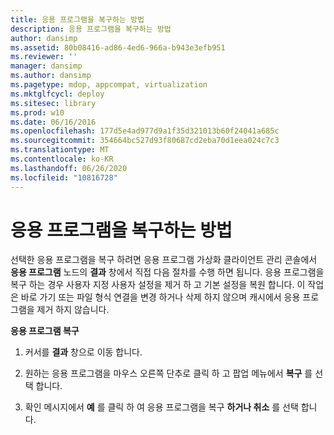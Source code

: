 ```yaml
---
title: 응용 프로그램을 복구하는 방법
description: 응용 프로그램을 복구하는 방법
author: dansimp
ms.assetid: 80b08416-ad86-4ed6-966a-b943e3efb951
ms.reviewer: ''
manager: dansimp
ms.author: dansimp
ms.pagetype: mdop, appcompat, virtualization
ms.mktglfcycl: deploy
ms.sitesec: library
ms.prod: w10
ms.date: 06/16/2016
ms.openlocfilehash: 177d5e4ad977d9a1f35d321013b60f24041a685c
ms.sourcegitcommit: 354664bc527d93f80687cd2eba70d1eea024c7c3
ms.translationtype: MT
ms.contentlocale: ko-KR
ms.lasthandoff: 06/26/2020
ms.locfileid: "10816728"
---
```

# 응용 프로그램을 복구하는 방법


선택한 응용 프로그램을 복구 하려면 응용 프로그램 가상화 클라이언트 관리 콘솔에서 **응용 프로그램** 노드의 **결과** 창에서 직접 다음 절차를 수행 하면 됩니다. 응용 프로그램을 복구 하는 경우 사용자 지정 사용자 설정을 제거 하 고 기본 설정을 복원 합니다. 이 작업은 바로 가기 또는 파일 형식 연결을 변경 하거나 삭제 하지 않으며 캐시에서 응용 프로그램을 제거 하지 않습니다.

**응용 프로그램 복구**

1.  커서를 **결과** 창으로 이동 합니다.

2.  원하는 응용 프로그램을 마우스 오른쪽 단추로 클릭 하 고 팝업 메뉴에서 **복구** 를 선택 합니다.

3.  확인 메시지에서 **예** 를 클릭 하 여 응용 프로그램을 복구 **하거나 취소** 를 선택 합니다.

 

 






